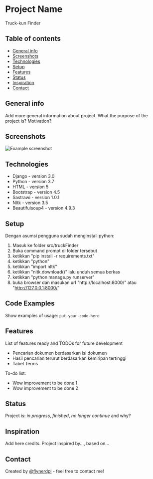 # Project Name
Truck-kun Finder

## Table of contents
* [General info](#general-info)
* [Screenshots](#screenshots)
* [Technologies](#technologies)
* [Setup](#setup)
* [Features](#features)
* [Status](#status)
* [Inspiration](#inspiration)
* [Contact](#contact)

## General info
Add more general information about project. What the purpose of the project is? Motivation?

## Screenshots
![Example screenshot](./img/screenshot.png)

## Technologies
* Django - version 3.0
* Python - version 3.7
* HTML - version 5
* Bootstrap - version 4.5
* Sastrawi - version 1.0.1
* Nltk - version 3.5
* Beautifulsoup4 - version 4.9.3

## Setup
Dengan asumsi pengguna sudah menginstall python:
1. Masuk ke folder src/truckFinder
2. Buka command prompt di folder tersebut
3. ketikkan "pip install -r requirements.txt"
4. ketikkan "python"
5. ketikkan "import nltk"
6. ketikkan "nltk.download()" lalu unduh semua berkas
7. ketikkan "python manage.py runserver"
8. buka browser dan masukan url "http://localhost:8000/" atau "http://127.0.0.1:8000/"

## Code Examples
Show examples of usage:
`put-your-code-here`

## Features
List of features ready and TODOs for future development
* Pencarian dokumen berdasarkan isi dokumen
* Hasil pencarian terurut berdasarkan kemiripan tertinggi
* Tabel Terms

To-do list:
* Wow improvement to be done 1
* Wow improvement to be done 2

## Status
Project is: _in progress_, _finished_, _no longer continue_ and why?

## Inspiration
Add here credits. Project inspired by..., based on...

## Contact
Created by [@flynerdpl](https://www.flynerd.pl/) - feel free to contact me!
